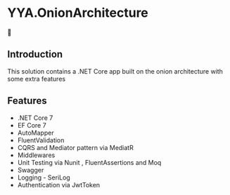 # YYA.OnionArchitecture
:wave:
## Introduction
This solution contains a .NET Core app built on the onion architecture with some extra features
## Features
- .NET Core 7
- EF Core 7
- AutoMapper
- FluentValidation
- CQRS and Mediator pattern via MediatR
- Middlewares
- Unit Testing via Nunit , FluentAssertions and Moq
- Swagger
- Logging - SeriLog
- Authentication via JwtToken

